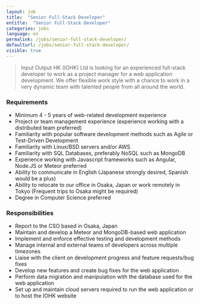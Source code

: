 ```yaml
---
layout: job
title:  "Senior Full-Stack Developer"
entitle:  "Senior Full-Stack Developer"
categories: jobs
language: en
permalink: /jobs/senior-full-stack-developer/
defaulturl: /jobs/senior-full-stack-developer/
visible: true
---
```

<blockquote>Input Output HK (IOHK) Ltd is looking for an experienced full-stack developer to work as a project manager for a web application development. We offer flexible work style with a chance to work in a very dynamic team with talented people from all around the world. </blockquote>

<h3>Requirements</h3>

- Minimum 4 - 5 years of web-related development experience
- Project or team management experience (experience working with a distributed team preferred)
- Familiarity with popular software development methods such as Agile or Test-Driven Development
- Familiarity with Linux/BSD servers and/or AWS
- Familiarity with SQL Databases, preferably NoSQL such as MongoDB
- Experience working with Javascript frameworks such as Angular, Node.JS or Meteor preferred
- Ability to communicate in English (Japanese strongly desired, Spanish would be a plus)
- Ability to relocate to our office in Osaka, Japan or work remotely in Tokyo (Frequent trips to Osaka might be required)
- Degree in Computer Science preferred

<h3>Responsibilities</h3>

- Report to the CSO based in Osaka, Japan
- Maintain and develop a Meteor and MongoDB-based web application
- Implement and enforce effective testing and development methods
- Manage internal and external teams of developers across multiple timezones
- Liaise with the client on development progress and feature requests/bug fixes
- Develop new features and create bug fixes for the web application
- Perform data migration and manipulation with the database used for the web application
- Set up and maintain cloud servers required to run the web application or to host the IOHK website